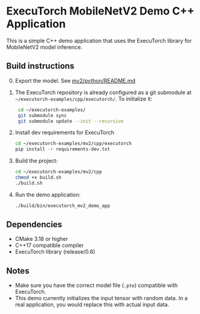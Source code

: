 # ExecuTorch MobileNetV2 Demo C++ Application

This is a simple C++ demo application that uses the ExecuTorch library for MobileNetV2 model inference.

## Build instructions

0. Export the model. See [mv2/python/README.md](../python/README.md)

1. The ExecuTorch repository is already configured as a git submodule at `~/executorch-examples/cpp/executorch/`. To initialize it:
   ```bash
    cd ~/executorch-examples/
    git submodule sync
    git submodule update --init --recursive
   ```

2. Install dev requirements for ExecuTorch

    ```bash
    cd ~/executorch-examples/mv2/cpp/executorch
    pip install -r requirements-dev.txt
    ```

3. Build the project:
   ```bash
   cd ~/executorch-examples/mv2/cpp
   chmod +x build.sh
   ./build.sh
   ```

4. Run the demo application:
   ```bash
   ./build/bin/executorch_mv2_demo_app
   ```

## Dependencies

- CMake 3.18 or higher
- C++17 compatible compiler
- ExecuTorch library (release/0.6)

## Notes

- Make sure you have the correct model file (`.pte`) compatible with ExecuTorch.
- This demo currently initializes the input tensor with random data. In a real application, you would replace this with actual input data.
